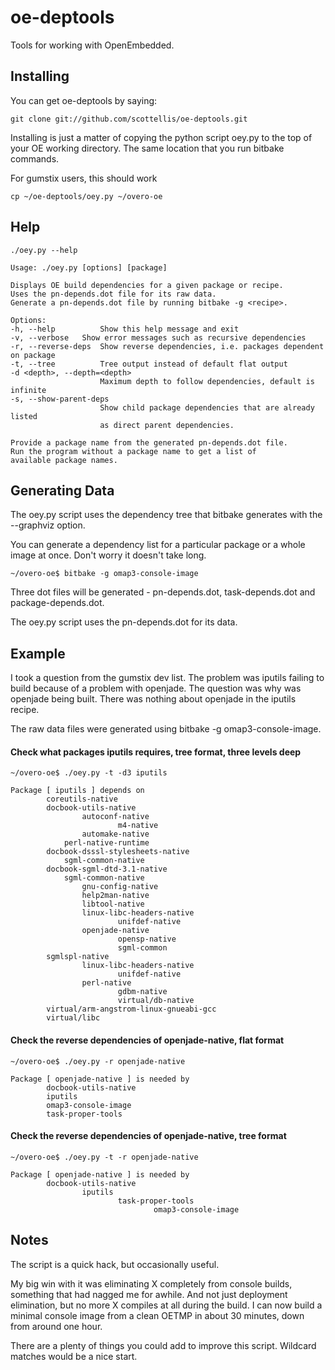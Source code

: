  oe-deptools
=============

Tools for working with OpenEmbedded.


Installing
-------

You can get oe-deptools by saying:

    git clone git://github.com/scottellis/oe-deptools.git

Installing is just a matter of copying the python script oey.py
to the top of your OE working directory. The same location that
you run bitbake commands.

For gumstix users, this should work

    cp ~/oe-deptools/oey.py ~/overo-oe


Help
-------

    ./oey.py --help

    Usage: ./oey.py [options] [package]

    Displays OE build dependencies for a given package or recipe.
    Uses the pn-depends.dot file for its raw data.
    Generate a pn-depends.dot file by running bitbake -g <recipe>.

    Options:
    -h, --help	        Show this help message and exit
    -v, --verbose	Show error messages such as recursive dependencies
    -r, --reverse-deps  Show reverse dependencies, i.e. packages dependent on package
    -t, --tree          Tree output instead of default flat output
    -d <depth>, --depth=<depth> 
                        Maximum depth to follow dependencies, default is infinite
    -s, --show-parent-deps
                        Show child package dependencies that are already listed
                        as direct parent dependencies.

    Provide a package name from the generated pn-depends.dot file.
    Run the program without a package name to get a list of
    available package names.


Generating Data
-------

The oey.py script uses the dependency tree that bitbake generates with
the --graphviz option. 

You can generate a dependency list for a particular package or a whole image
at once. Don't worry it doesn't take long.

    ~/overo-oe$ bitbake -g omap3-console-image


Three dot files will be generated - pn-depends.dot, task-depends.dot and
package-depends.dot. 

The oey.py script uses the pn-depends.dot for its data.

Example
-------

I took a question from the gumstix dev list. The problem was iputils failing
to build because of a problem with openjade. The question was why was openjade 
being built. There was nothing about openjade in the iputils recipe.

The raw data files were generated using bitbake -g omap3-console-image.


#### Check what packages iputils requires, tree format, three levels deep

    ~/overo-oe$ ./oey.py -t -d3 iputils

    Package [ iputils ] depends on
            coreutils-native
            docbook-utils-native
                    autoconf-native
                            m4-native
                    automake-native
			    perl-native-runtime
		    docbook-dsssl-stylesheets-native
			    sgml-common-native
		    docbook-sgml-dtd-3.1-native
			    sgml-common-native
                    gnu-config-native
                    help2man-native
                    libtool-native
                    linux-libc-headers-native
                            unifdef-native
                    openjade-native
                            opensp-native
                            sgml-common
            sgmlspl-native
                    linux-libc-headers-native
                            unifdef-native
                    perl-native
                            gdbm-native
                            virtual/db-native
            virtual/arm-angstrom-linux-gnueabi-gcc
            virtual/libc

#### Check the reverse dependencies of openjade-native, flat format

    ~/overo-oe$ ./oey.py -r openjade-native

    Package [ openjade-native ] is needed by
            docbook-utils-native
            iputils
            omap3-console-image
            task-proper-tools

#### Check the reverse dependencies of openjade-native, tree format

    ~/overo-oe$ ./oey.py -t -r openjade-native

    Package [ openjade-native ] is needed by
            docbook-utils-native
                    iputils
                            task-proper-tools
                                    omap3-console-image


Notes
-------

The script is a quick hack, but occasionally useful.

My big win with it was eliminating X completely from console builds, 
something that had nagged me for awhile. And not just deployment elimination, 
but no more X compiles at all during the build. I can now build a minimal
console image from a clean OETMP in about 30 minutes, down from around one
hour. 

There are a plenty of things you could add to improve this script. 
Wildcard matches would be a nice start.


